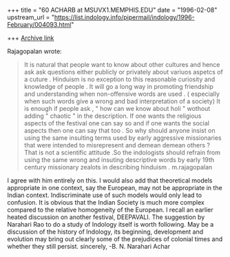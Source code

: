 +++
title = "60 ACHARB at MSUVX1.MEMPHIS.EDU"
date = "1996-02-08"
upstream_url = "https://list.indology.info/pipermail/indology/1996-February/004093.html"

+++
[Archive link](https://list.indology.info/pipermail/indology/1996-February/004093.html)


Rajagopalan wrote:

>	It is natural that people want to know about other cultures and hence ask
>ask questions either publicly or privately about variuos aspetcs of a cuture .
>Hinduism is no exception to this reasonable curiosity and knowledge of  people .	It will go a long way in promoting friendship and understanding
>when non-offensive words are used . ( especially when such words give 
>a wrong and bad interpretation of a society) It is enough if people ask ,
>" how can we know about holi " wothout adding " chaotic " in the description.
>If one wants the religious aspects of the festival one can say so 
>and if one wants the social aspects then one can say that too .
>So why should anyone insist on using the same insulting terms
>used by early aggressive missionaries that were intended to misrepresent and demean
>demean others ? That is not a scientific attitude .So the indologists should refrain from using the same wrong  and insuting descriptive words by early
>19th century missionary zealots in describing hinduism . m.rajagopalan
>
   I agree with him entirely on this.  I would also add that theoretical models
appropriate in one context, say the European, may not be appropriate in the
Indian context.  Indiscriminate use of such models would only lead to
confusion.  It is obvious that the Indian Society is much more complex compared
to the relative homogeneity of the European.
I recall an earlier heated discussion on another festival, DEEPAVALI.
   The suggestion by Narahari Rao to do a study of Indology itself is worth
following.  May be a discussion of the history of Indology, its beginning,
development and evolution may bring out clearly some of the prejudices of
colonial times and whether they still persist.
sincerely, -B. N. Narahari Achar 




